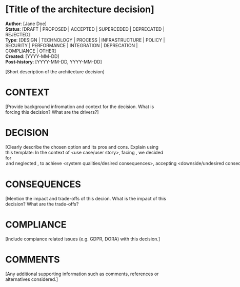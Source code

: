 # [Title of the architecture decision]

**Author**: [Jane Doe]<br />
**Status**: [DRAFT | PROPOSED | ACCEPTED | SUPERCEDED | DEPRECATED | REJECTED]<br />
**Type**: [DESIGN | TECHNOLOGY | PROCESS | INFRASTRUCTURE | POLICY | SECURITY | PERFORMANCE | INTEGRATION | DEPRECATION | COMPLIANCE | OTHER]<br />
**Created**: [YYYY-MM-DD]<br />
**Post-history**: [YYYY-MM-DD, YYYY-MM-DD]

[Short description of the architecture decision]

# CONTEXT

[Provide background infromation and context for the decision. What is forcing this decision? What are the drivers?]


# DECISION

[Clearly describe the chosen option and its pros and cons. Explain using this template: In the context of <use case/user story>, facing <concern>, we decided for <option> and neglected <other options>, to achieve <system qualities/desired consequences>, accepting <downside/undesired consequences>, because <additional rationale>.]


# CONSEQUENCES

[Mention the impact and trade-offs of this decion. What is the impact of this decision? What are the trade-offs?


# COMPLIANCE

[Include compiance related issues (e.g. GDPR, DORA) with this decision.]


# COMMENTS

[Any additional supporting information such as comments, references or alternatives considered.]